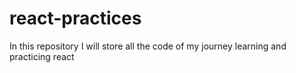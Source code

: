 # react-practices
In this repository I will store all the code of my journey learning and practicing react 
